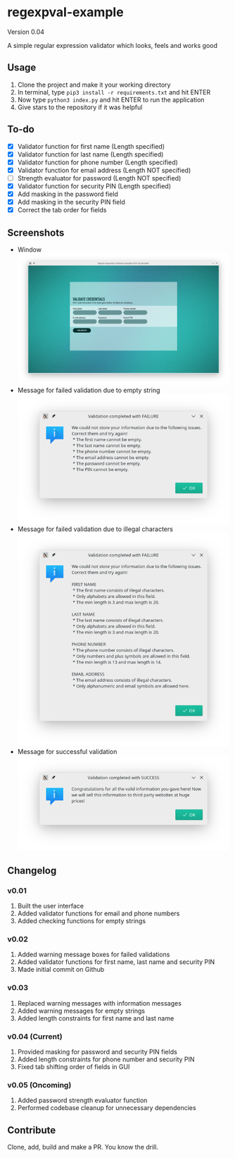 # regexpval-example
Version 0.04

A simple regular expression validator which looks, feels and works good

## Usage
1. Clone the project and make it your working directory
2. In terminal, type ```pip3 install -r requirements.txt``` and hit ENTER
3. Now type ```python3 index.py``` and hit ENTER to run the application
4. Give stars to the repository if it was helpful

## To-do
- [X] Validator function for first name (Length specified)
- [X] Validator function for last name (Length specified)
- [X] Validator function for phone number (Length specified)
- [X] Validator function for email address (Length NOT specified)
- [ ] Strength evaluator for password (Length NOT specified)
- [X] Validator function for security PIN (Length specified)
- [X] Add masking in the password field
- [X] Add masking in the security PIN field
- [X] Correct the tab order for fields

## Screenshots
* Window 
![Window](regexpval-main.png)
* Message for failed validation due to empty string 
![Message for failed validation due to empty string](regexpval-emty.png)
* Message for failed validation due to illegal characters 
![Message for failed validation due to illegal characters](regexpval-fail.png)
* Message for successful validation 
![Message for successful validation](regexpval-succ.png)

## Changelog
### v0.01
1. Built the user interface 
2. Added validator functions for email and phone numbers
3. Added checking functions for empty strings

### v0.02
1. Added warning message boxes for failed validations
2. Added validator functions for first name, last name and security PIN
3. Made initial commit on Github

### v0.03
1. Replaced warning messages with information messages
2. Added warning messages for empty strings
3. Added length constraints for first name and last name

### v0.04 (Current)
1. Provided masking for password and security PIN fields
2. Added length constraints for phone number and security PIN
3. Fixed tab shifting order of fields in GUI

### v0.05 (Oncoming)
1. Added password strength evaluator function
2. Performed codebase cleanup for unnecessary dependencies

## Contribute
Clone, add, build and make a PR. You know the drill.
